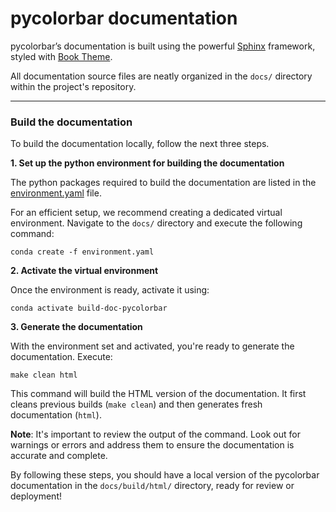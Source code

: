 # pycolorbar documentation

pycolorbar’s documentation is built using the powerful [Sphinx](https://www.sphinx-doc.org/en/master/) framework,
styled with [Book Theme](https://sphinx-book-theme.readthedocs.io/en/stable/index.html).

All documentation source files are neatly organized in the `docs/` directory within the project's repository.

-----------------------------------------------------------------

### Build the documentation

To build the documentation locally, follow the next three steps.

**1. Set up the python environment for building the documentation**

The python packages required to build the documentation are listed in the [environment.yaml](https://github.com/ghiggi/pycolorbar/blob/main/docs/environment.yaml) file.

For an efficient setup, we recommend creating a dedicated virtual environment.
Navigate to the `docs/` directory and execute the following command:

```
conda create -f environment.yaml
```

**2. Activate the virtual environment**

Once the environment is ready, activate it using:

```
conda activate build-doc-pycolorbar
```

**3. Generate the documentation**

With the environment set and activated, you're ready to generate the documentation.
Execute:

```
make clean html
```

This command will build the HTML version of the documentation.
It first cleans previous builds (`make clean`) and then generates fresh documentation (`html`).

**Note**: It's important to review the output of the command. Look out for warnings or errors and address them to ensure the documentation is accurate and complete.

By following these steps, you should have a local version of the pycolorbar documentation in the ``docs/build/html/`` directory,
ready for review or deployment!
